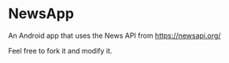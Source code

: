 # NewsApp
An Android app that uses the News API from https://newsapi.org/


Feel free to fork it and modify it. 
